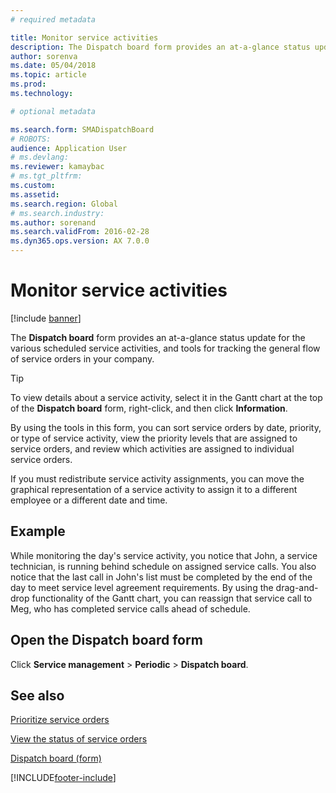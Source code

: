 ```yaml
---
# required metadata

title: Monitor service activities  
description: The Dispatch board form provides an at-a-glance status update for the various scheduled service activities, and tools for tracking the general flow of service orders in your company.
author: sorenva
ms.date: 05/04/2018
ms.topic: article
ms.prod: 
ms.technology: 

# optional metadata

ms.search.form: SMADispatchBoard
# ROBOTS: 
audience: Application User
# ms.devlang: 
ms.reviewer: kamaybac
# ms.tgt_pltfrm: 
ms.custom: 
ms.assetid: 
ms.search.region: Global
# ms.search.industry: 
ms.author: sorenand
ms.search.validFrom: 2016-02-28
ms.dyn365.ops.version: AX 7.0.0
---
```



# Monitor service activities 

[!include [banner](../includes/banner.md)]


The **Dispatch board** form provides an at-a-glance status update for the various scheduled service activities, and tools for tracking the general flow of service orders in your company.


> [!TIP]
> <P>To view details about a service activity, select it in the Gantt chart at the top of the <STRONG>Dispatch board</STRONG> form, right-click, and then click <STRONG>Information</STRONG>.</P>


By using the tools in this form, you can sort service orders by date, priority, or type of service activity, view the priority levels that are assigned to service orders, and review which activities are assigned to individual service orders.

If you must redistribute service activity assignments, you can move the graphical representation of a service activity to assign it to a different employee or a different date and time.

## Example

While monitoring the day's service activity, you notice that John, a service technician, is running behind schedule on assigned service calls. You also notice that the last call in John's list must be completed by the end of the day to meet service level agreement requirements. By using the drag-and-drop functionality of the Gantt chart, you can reassign that service call to Meg, who has completed service calls ahead of schedule.

## Open the Dispatch board form

Click **Service management** \> **Periodic** \> **Dispatch board**.

## See also

[Prioritize service orders](prioritize-service-orders.md)

[View the status of service orders](view-the-status-of-service-orders.md)

[Dispatch board (form)](https://technet.microsoft.com/library/hh242789\(v=ax.60\))

  




[!INCLUDE[footer-include](../../includes/footer-banner.md)]
